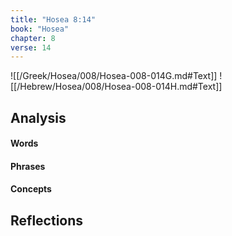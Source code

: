 ```yaml
---
title: "Hosea 8:14"
book: "Hosea"
chapter: 8
verse: 14
---
```

![[/Greek/Hosea/008/Hosea-008-014G.md#Text]]
![[/Hebrew/Hosea/008/Hosea-008-014H.md#Text]]

## Analysis

#### Words

#### Phrases

#### Concepts

## Reflections
